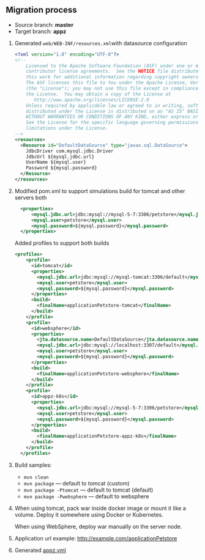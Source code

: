 ## Migration process

* Source branch: **master**
* Target branch: **appz**

1. Generated ```web/WEB-INF/resources.xml```with datasource configuration
    ```xml
    <?xml version="1.0" encoding="UTF-8"?>
    <!--
        Licensed to the Apache Software Foundation (ASF) under one or more
        contributor license agreements.  See the NOTICE file distributed with
        this work for additional information regarding copyright ownership.
        The ASF licenses this file to You under the Apache License, Version 2.0
        (the "License"); you may not use this file except in compliance with
        the License.  You may obtain a copy of the License at
           http://www.apache.org/licenses/LICENSE-2.0
        Unless required by applicable law or agreed to in writing, software
        distributed under the License is distributed on an "AS IS" BASIS,
        WITHOUT WARRANTIES OR CONDITIONS OF ANY KIND, either express or implied.
        See the License for the specific language governing permissions and
        limitations under the License.
    -->
    <resources>
      <Resource id="DefaultDataSource" type="javax.sql.DataSource">
        JdbcDriver com.mysql.jdbc.Driver
        JdbcUrl ${mysql.jdbc.url}
        UserName ${mysql.user}
        Password ${mysql.password}
      </Resource>
    </resources>
    ``` 

2. Modified pom.xml to support simulations build for tomcat and other servers both
    ```xml
      <properties>
          <mysql.jdbc.url>jdbc:mysql://mysql-5-7:3306/petstore</mysql.jdbc.url>
          <mysql.user>petstore</mysql.user>
          <mysql.password>${mysql.password}</mysql.password>
      </properties>
    ```
    
    Added profiles to support both builds
    ```xml
    <profiles>
        <profile>
          <id>tomcat</id>
          <properties>
            <mysql.jdbc.url>jdbc:mysql://mysql-tomcat:3306/default</mysql.jdbc.url>
            <mysql.user>petstore</mysql.user>
            <mysql.password>${mysql.password}</mysql.password>
          </properties>
          <build>
            <finalName>applicationPetstore-tomcat</finalName>
          </build>
        </profile>
        <profile>
          <id>websphere</id>
          <properties>
            <jta.datasource.name>DefaultDataSource</jta.datasource.name>
            <mysql.jdbc.url>jdbc:mysql://localhost:3307/default</mysql.jdbc.url>
            <mysql.user>petstore</mysql.user>
            <mysql.password>${mysql.password}</mysql.password>
          </properties>
          <build>
            <finalName>applicationPetstore-websphere</finalName>
          </build>
        </profile>
        <profile>
          <id>appz-k8s</id>
          <properties>
            <mysql.jdbc.url>jdbc:mysql://mysql-5-7:3306/petstore</mysql.jdbc.url>
            <mysql.user>petstore</mysql.user>
            <mysql.password>${mysql.password}</mysql.password>
          </properties>
          <build>
            <finalName>applicationPetstore-appz-k8s</finalName>
          </build>
        </profile>
      </profiles>
    ```
5. Build samples:
    * ```mvn clean```
    * ```mvn package``` — default to tomcat (custom)
    * ```mvn package -Ptomcat``` — default to tomcat (default)
    * ```mvn package -Pwebsphere``` — default to websphere
6. When using tomcat, pack war inside docker image or mount it like a volume. 
   Deploy it somewhere using Docker or Kubernetes. 
   
   When using WebSphere, deploy war manually on the server node.

7. Application url example: http://example.com/applicationPetstore

8. Generated [appz.yml](appz.yml) 
